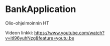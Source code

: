 # BankApplication
Olio-ohjelmoinnin HT

Videon linkki:
https://www.youtube.com/watch?v=itI96yuhNzg&feature=youtu.be
